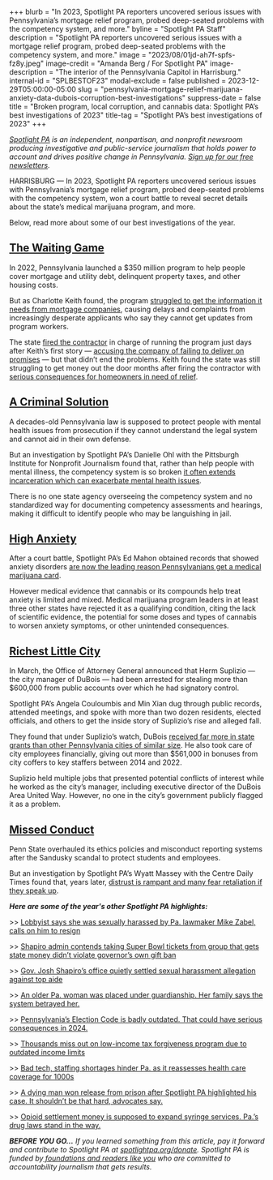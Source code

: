 +++
blurb = "In 2023, Spotlight PA reporters uncovered serious issues with Pennsylvania’s mortgage relief program, probed deep-seated problems with the competency system, and more."
byline = "Spotlight PA Staff"
description = "Spotlight PA reporters uncovered serious issues with a mortgage relief program, probed deep-seated problems with the competency system, and more."
image = "2023/08/01jd-ah7f-spfs-fz8y.jpeg"
image-credit = "Amanda Berg / For Spotlight PA"
image-description = "The interior of the Pennsylvania Capitol in Harrisburg."
internal-id = "SPLBESTOF23"
modal-exclude = false
published = 2023-12-29T05:00:00-05:00
slug = "pennsylvania-mortgage-relief-marijuana-anxiety-data-dubois-corruption-best-investigations"
suppress-date = false
title = "Broken program, local corruption, and cannabis data: Spotlight PA’s best investigations of 2023"
title-tag = "Spotlight PA’s best investigations of 2023"
+++

<a href="https://www.spotlightpa.org/"><em>Spotlight PA</em></a><em> is an independent, nonpartisan, and nonprofit newsroom producing investigative and public-service journalism that holds power to account and drives positive change in Pennsylvania. </em><a href="https://www.spotlightpa.org/newsletters"><em>Sign up for our free newsletters</em></a><em>.</em>

HARRISBURG — In 2023, Spotlight PA reporters uncovered serious issues with Pennsylvania’s mortgage relief program, probed deep-seated problems with the competency system, won a court battle to reveal secret details about the state’s medical marijuana program, and more.

Below, read more about some of our best investigations of the year.

<script src="https://www.spotlightpa.org/embed.js" async></script><div data-spl-embed-version="1" data-spl-src="https://www.spotlightpa.org/embeds/newsletter/"></div>

## <a href="https://www.spotlightpa.org/series/the-waiting-game/">The Waiting Game</a>

In 2022, Pennsylvania launched a $350 million program to help people cover mortgage and utility debt, delinquent property taxes, and other housing costs.

But as Charlotte Keith found, the program <a href="https://www.spotlightpa.org/news/2023/01/pa-homeowner-mortgage-utility-assistance-fund/">struggled to get the information it needs from mortgage companies</a>, causing delays and complaints from increasingly desperate applicants who say they cannot get updates from program workers.

The state <a href="https://www.spotlightpa.org/news/2023/02/pa-phfa-mortgage-utility-tax-relief-applications-paused/">fired the contractor</a> in charge of running the program just days after Keith’s first story — <a href="https://www.spotlightpa.org/news/2023/03/pa-mortgage-relief-delays-contractor/">accusing the company of failing to deliver on promises</a> — but that didn’t end the problems. Keith found the state was still struggling to get money out the door months after firing the contractor with <a href="https://www.spotlightpa.org/news/2023/08/phfa-mortgage-relief-transition-struggles/">serious consequences for homeowners in need of relief</a>.

## <a href="https://www.spotlightpa.org/news/2023/03/pa-mental-illness-jail-incompetent-treatment/">A Criminal Solution</a>

A decades-old Pennsylvania law is supposed to protect people with mental health issues from prosecution if they cannot understand the legal system and cannot aid in their own defense.

But an investigation by Spotlight PA’s Danielle Ohl with the Pittsburgh Institute for Nonprofit Journalism found that, rather than help people with mental illness, the competency system is so broken <a href="https://www.spotlightpa.org/news/2023/03/pa-mental-illness-jail-incompetent-treatment/">it often extends incarceration which can exacerbate mental health issues</a>.

There is no one state agency overseeing the competency system and no standardized way for documenting competency assessments and hearings, making it difficult to identify people who may be languishing in jail.

## <a href="https://www.spotlightpa.org/series/unproven-unsafe/">High Anxiety</a>

After a court battle, Spotlight PA’s Ed Mahon obtained records that showed anxiety disorders <a href="https://www.spotlightpa.org/news/2023/01/pa-medical-marijuana-certification-card-anxiety">are now the leading reason Pennsylvanians get a medical marijuana card</a>.

However medical evidence that cannabis or its compounds help treat anxiety is limited and mixed. Medical marijuana program leaders in at least three other states have rejected it as a qualifying condition, citing the lack of scientific evidence, the potential for some doses and types of cannabis to worsen anxiety symptoms, or other unintended consequences.

## <a href="https://www.spotlightpa.org/series/richest-little-city/">Richest Little City</a>

In March, the Office of Attorney General announced that Herm Suplizio — the city manager of DuBois — had been arrested for stealing more than $600,000 from public accounts over which he had signatory control.

Spotlight PA’s Angela Couloumbis and Min Xian dug through public records, attended meetings, and spoke with more than two dozen residents, elected officials, and others to get the inside story of Suplizio’s rise and alleged fall.

They found that under Suplizio’s watch, DuBois <a href="https://www.spotlightpa.org/statecollege/2023/11/dubois-pennsylvania-herm-suplizio-fraud-corruption-attorney-general/">received far more in state grants than other Pennsylvania cities of similar size</a>. He also took care of city employees financially, giving out more than $561,000 in bonuses from city coffers to key staffers between 2014 and 2022.

Suplizio held multiple jobs that presented potential conflicts of interest while he worked as the city’s manager, including executive director of the DuBois Area United Way. However, no one in the city’s government publicly flagged it as a problem.

## <a href="https://www.spotlightpa.org/series/missed-conduct/">Missed Conduct</a>

Penn State overhauled its ethics policies and misconduct reporting systems after the Sandusky scandal to protect students and employees.

But an investigation by Spotlight PA’s Wyatt Massey with the Centre Daily Times found that, years later, <a href="https://www.spotlightpa.org/statecollege/2023/07/penn-state-sandusky-accountability-transparency-misconduct-retaliation/">distrust is rampant and many fear retaliation if they speak up</a>.

<script src="https://www.spotlightpa.org/embed.js" async></script><div data-spl-embed-version="1" data-spl-src="https://www.spotlightpa.org/embeds/donate/"></div>

<strong><em>Here are some of the year&#39;s other Spotlight PA highlights:</em></strong>

&gt;&gt; <a href="https://www.spotlightpa.org/news/2023/03/pa-house-mike-zabel-alleged-sexual-harassment-lobbyist/">Lobbyist says she was sexually harassed by Pa. lawmaker Mike Zabel, calls on him to resign</a>

&gt;&gt; <a href="https://www.spotlightpa.org/news/2023/02/pa-super-bowl-josh-shapiro-gift-ban/">Shapiro admin contends taking Super Bowl tickets from group that gets state money didn’t violate governor’s own gift ban</a>

&gt;&gt; <a href="https://www.spotlightpa.org/news/2023/10/pennsylvania-josh-shapiro-mike-vereb-sexual-harassment-settlement/">Gov. Josh Shapiro’s office quietly settled sexual harassment allegation against top aide</a>

&gt;&gt; <a href="https://www.spotlightpa.org/news/2023/04/pa-guardianship-laws-senior-protections-penny-raffa/">An older Pa. woman was placed under guardianship. Her family says the system betrayed her.</a>

&gt;&gt; <a href="https://www.spotlightpa.org/news/2023/10/pennsylvania-election-code-voting-rules/">Pennsylvania’s Election Code is badly outdated. That could have serious consequences in 2024.</a>

&gt;&gt; <a href="https://www.spotlightpa.org/news/2023/10/pennsylvania-low-income-tax-forgiveness-inflation/">Thousands miss out on low-income tax forgiveness program due to outdated income limits</a>

&gt;&gt; <a href="https://www.spotlightpa.org/news/2023/10/pennsylvania-medicaid-chip-health-insurance-covid-pandemic-unwinding/">Bad tech, staffing shortages hinder Pa. as it reassesses health care coverage for 1000s</a>

&gt;&gt; <a href="https://www.spotlightpa.org/news/2023/11/pennsylvania-prison-release-sick-elderly-compassionate-release-success-rate/">A dying man won release from prison after Spotlight PA highlighted his case. It shouldn’t be that hard, advocates say.</a>

&gt;&gt; <a href="https://www.spotlightpa.org/news/2023/11/pennsylvania-opioid-settlement-syringe-services-harm-reduction/">Opioid settlement money is supposed to expand syringe services. Pa.’s drug laws stand in the way.</a>

<strong><em>BEFORE YOU GO…</em></strong><em> If you learned something from this article, pay it forward and contribute to Spotlight PA at </em><a href="https://www.spotlightpa.org/donate"><em>spotlightpa.org/donate</em></a><em>. Spotlight PA is funded by</em><a href="https://www.spotlightpa.org/support"><em> foundations and readers like you</em></a><em> who are committed to accountability journalism that gets results.</em>

